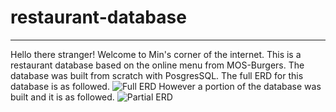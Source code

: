 # restaurant-database
----
Hello there stranger! Welcome to Min's corner of the internet.
This is a restaurant database based on the online menu from MOS-Burgers.
The database was built from scratch with PosgresSQL.
The full ERD for this database is as followed.
![Full ERD](screenshots/)
However a portion of the database was built and it is as followed.
![Partial ERD](screenshots/)
